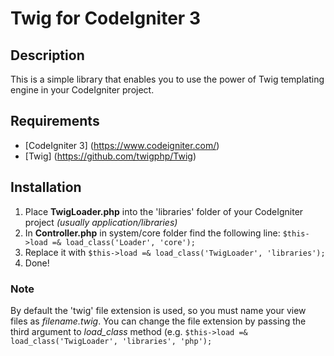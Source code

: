 # Twig for CodeIgniter 3

## Description
This is a simple library that enables you to use the power of Twig templating engine in your CodeIgniter project.

## Requirements
- [CodeIgniter 3] (https://www.codeigniter.com/)
- [Twig] (https://github.com/twigphp/Twig)

## Installation

1. Place **TwigLoader.php** into the 'libraries' folder of your CodeIgniter project *(usually application/libraries)*
2. In **Controller.php** in system/core folder find the following line: `$this->load =& load_class('Loader', 'core');`
3. Replace it with `$this->load =& load_class('TwigLoader', 'libraries');`
4. Done!

### Note
By default the 'twig' file extension is used, so you must name your view files as *filename.twig*. You can change the file extension by passing the third argument to *load_class* method (e.g. `$this->load =& load_class('TwigLoader', 'libraries', 'php');`